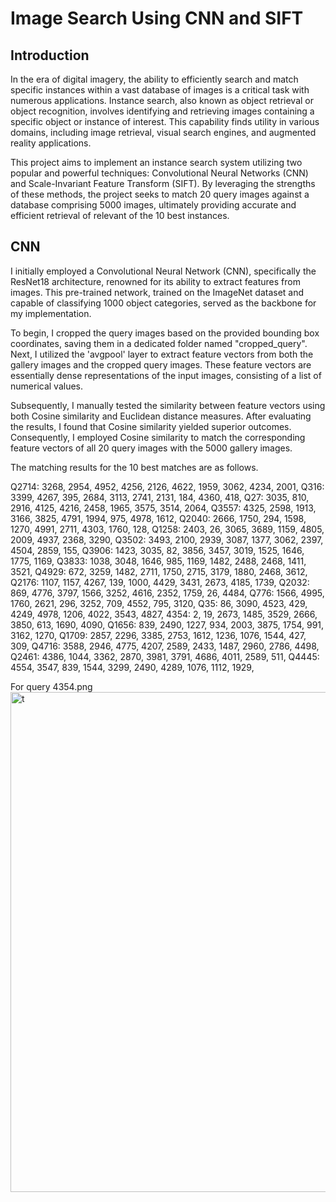# Image Search Using CNN and SIFT

## Introduction ##
In the era of digital imagery, the ability to efficiently search and match specific instances within a vast database of images is a critical task with numerous applications. Instance search, also known as object retrieval or object recognition, involves identifying and retrieving images containing a specific object or instance of interest. This capability finds utility in various domains, including image retrieval, visual search engines, and augmented reality applications.

This project aims to implement an instance search system utilizing two popular and powerful techniques: Convolutional Neural Networks (CNN) and Scale-Invariant Feature Transform (SIFT). By leveraging the strengths of these methods, the project seeks to match 20 query images against a database comprising 5000 images, ultimately providing accurate and efficient retrieval of relevant of the 10 best instances.

## CNN ##


I initially employed a Convolutional Neural Network (CNN), specifically the ResNet18 architecture, renowned for its ability to extract features from images. This pre-trained network, trained on the ImageNet dataset and capable of classifying 1000 object categories, served as the backbone for my implementation.

To begin, I cropped the query images based on the provided bounding box coordinates, saving them in a dedicated folder named "cropped_query". Next, I utilized the 'avgpool' layer to extract feature vectors from both the gallery images and the cropped query images. These feature vectors are essentially dense representations of the input images, consisting of a list of numerical values.

Subsequently, I manually tested the similarity between feature vectors using both Cosine similarity and Euclidean distance measures. After evaluating the results, I found that Cosine similarity yielded superior outcomes. Consequently, I employed Cosine similarity to match the corresponding feature vectors of all 20 query images with the 5000 gallery images.

The matching results for the 10 best matches are as follows.


Q2714: 3268, 2954, 4952, 4256, 2126, 4622, 1959, 3062, 4234, 2001, 
Q316: 3399, 4267, 395, 2684, 3113, 2741, 2131, 184, 4360, 418, 
Q27: 3035, 810, 2916, 4125, 4216, 2458, 1965, 3575, 3514, 2064, 
Q3557: 4325, 2598, 1913, 3166, 3825, 4791, 1994, 975, 4978, 1612, 
Q2040: 2666, 1750, 294, 1598, 1270, 4991, 2711, 4303, 1760, 128, 
Q1258: 2403, 26, 3065, 3689, 1159, 4805, 2009, 4937, 2368, 3290, 
Q3502: 3493, 2100, 2939, 3087, 1377, 3062, 2397, 4504, 2859, 155, 
Q3906: 1423, 3035, 82, 3856, 3457, 3019, 1525, 1646, 1775, 1169, 
Q3833: 1038, 3048, 1646, 985, 1169, 1482, 2488, 2468, 1411, 3521, 
Q4929: 672, 3259, 1482, 2711, 1750, 2715, 3179, 1880, 2468, 3612, 
Q2176: 1107, 1157, 4267, 139, 1000, 4429, 3431, 2673, 4185, 1739, 
Q2032: 869, 4776, 3797, 1566, 3252, 4616, 2352, 1759, 26, 4484, 
Q776: 1566, 4995, 1760, 2621, 296, 3252, 709, 4552, 795, 3120, 
Q35: 86, 3090, 4523, 429, 4249, 4978, 1206, 4022, 3543, 4827, 
4354: 2, 19, 2673, 1485, 3529, 2666, 3850, 613, 1690, 4090, 
Q1656: 839, 2490, 1227, 934, 2003, 3875, 1754, 991, 3162, 1270, 
Q1709: 2857, 2296, 3385, 2753, 1612, 1236, 1076, 1544, 427, 309, 
Q4716: 3588, 2946, 4775, 4207, 2589, 2433, 1487, 2960, 2786, 4498, 
Q2461: 4386, 1044, 3362, 2870, 3981, 3791, 4686, 4011, 2589, 511, 
Q4445: 4554, 3547, 839, 1544, 3299, 2490, 4289, 1076, 1112, 1929,

For query 4354.png
<img src="/data/Source_results/4354.png" alt="t" width="800" height="800">


